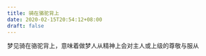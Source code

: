 ```yaml
---
title: 骑在骆驼背上
date: 2020-02-15T20:54:12+08:00
draft: false
---
```


梦见骑在骆驼背上，意味着做梦人从精神上会对主人或上级的尊敬与服从